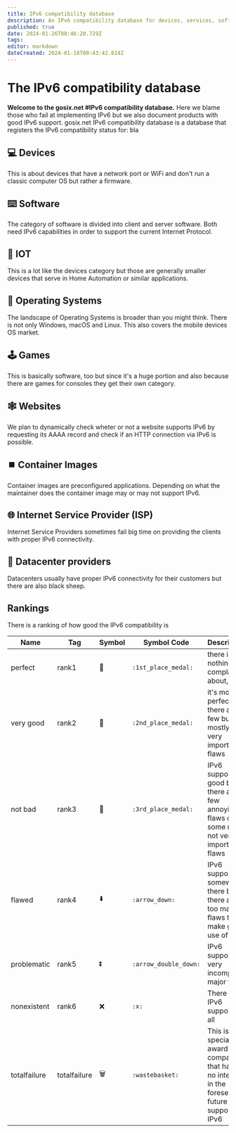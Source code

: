```yaml
---
title: IPv6 compatibility database
description: An IPv6 compatibility database for devices, services, software and IOT. It's basically a list who is to blame for their shitty firmware / software / OS.
published: true
date: 2024-01-26T08:46:20.729Z
tags: 
editor: markdown
dateCreated: 2024-01-18T00:43:42.814Z
---
```


# The IPv6 compatibility database


**Welcome to the **gosix.net** #IPv6 compatibility database.**
Here we blame those who fail at implementing IPv6 but we also document products with good IPv6 support.
gosix.net IPv6 compatibility database is a database that registers the IPv6 compatibility status for: bla

##  :computer: Devices
This is about devices that have a network port or WiFi and don't run a classic computer OS but rather a firmware. 

## :keyboard: Software
The category of software is divided into client and server software. Both need IPv6 capabilities in order to support the current Internet Protocol.

## :space_invader: IOT
This is a lot like the devices category but those are generally smaller devices that serve in Home Automation or similar applications.

## :apple: Operating Systems
The landscape of Operating Systems is broader than you might think. There is not only Windows, macOS and Linux. This also covers the mobile devices OS market.

## :joystick: Games
This is basically software, too but since it's a huge portion and also because there are games for consoles they get their own category.

## :spider_web: Websites
We plan to dynamically check wheter or not a website supports IPv6 by requesting its AAAA record and check if an HTTP connection via IPv6 is possible.

## :stop_button: Container Images
Container images are preconfigured applications. Depending on what the maintainer does the container image may or may not support IPv6.

## :globe_with_meridians: Internet Service Provider (ISP)
Internet Service Providers sometimes fail big time on providing the clients with proper IPv6 connectivity.

## :link: Datacenter providers
Datacenters usually have proper IPv6 connectivity for their customers but there are also black sheep.

## Rankings

There is a ranking of how good the IPv6 compatibility is

| Name | Tag | Symbol | Symbol Code | Description |  
| - | - | - | - | - | 
| perfect | rank1 | :1st_place_medal: | `:1st_place_medal:` | there is nothing to complain about, at all |
| very good | rank2 | :2nd_place_medal: | `:2nd_place_medal:` | it's mostly perfect but there are few but mostly not very important flaws |
| not bad | rank3 | :3rd_place_medal: | `:3rd_place_medal:` | IPv6 support is good but there are few annoying flaws or some more not very important flaws |
| flawed | rank4 | :arrow_down: | `:arrow_down:` | IPv6 support is somewhat there but there are too many flaws to make good use of it.
| problematic | rank5 | :arrow_double_down: | `:arrow_double_down:` | IPv6 support is very incomplete, major flaws
| nonexistent | rank6 | :x: | `:x:` | There is no IPv6 support at all |
| totalfailure | totalfailure | :wastebasket: | `:wastebasket:` | This is a special award for companies that have no interest in the foreseeable future to support IPv6 |
